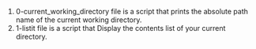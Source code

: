 1) 0-current_working_directory file is a script that prints the absolute path name of the current working directory.
2) 1-listit file is a script that Display the contents list of your current directory.
